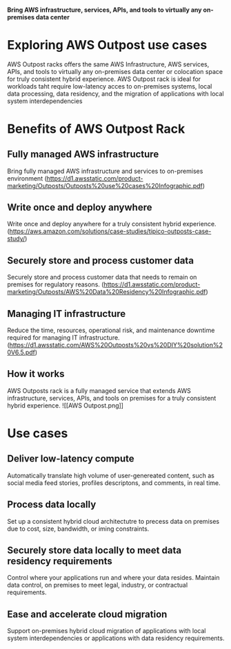 #### Bring AWS infrastructure, services, APIs, and tools to virtually any on-premises data center

# Exploring AWS Outpost use cases

AWS Outpost racks offers the same AWS Infrastructure, AWS services, APIs, and tools to virtually any on-premises data center or colocation space for truly consistent hybrid experience. AWS Outpost rack is ideal for workloads taht require low-latency acces to on-premises systems, local data processing, data residency, and the migration of applications with local system interdependencies 

# Benefits of AWS Outpost Rack
## Fully managed AWS infrastructure 
Bring fully managed AWS infrastructure and services to on-premises environment
(https://d1.awsstatic.com/product-marketing/Outposts/Outposts%20use%20cases%20Infographic.pdf)
## Write once and deploy anywhere
Write once and deploy anywhere for a truly consistent hybrid experience.
(https://aws.amazon.com/solutions/case-studies/tipico-outposts-case-study/)
## Securely store and process customer data

Securely store and process customer data that needs to remain on premises for regulatory reasons.
(https://d1.awsstatic.com/product-marketing/Outposts/AWS%20Data%20Residency%20Infographic.pdf)
## Managing IT infrastructure

Reduce the time, resources, operational risk, and maintenance downtime required for managing IT infrastructure.
(https://d1.awsstatic.com/AWS%20Outposts%20vs%20DIY%20solution%20V6.5.pdf)

## How it works

AWS Outposts rack is a fully managed service that extends AWS infrastructure, services, APIs, and tools on premises for a truly consistent hybrid experience.
![[AWS Outpost.png]]

# Use cases
## Deliver low-latency compute
Automatically translate high volume of user-genereated content, such as social media feed stories, profiles descriptons, and comments, in real time.

## Process data locally
Set up a consistent hybrid cloud architectutre to precess data on premises due to cost, size, bandwidth, or iming constraints.

## Securely store data locally to meet data residency requirements
Control where your applications run and where your data resides. Maintain data control, on premises to meet legal, industry, or contractual requirements.

## Ease and accelerate cloud migration
Support on-premises hybrid cloud migration of applications with local system interdependencies or applications with data residency requirements.